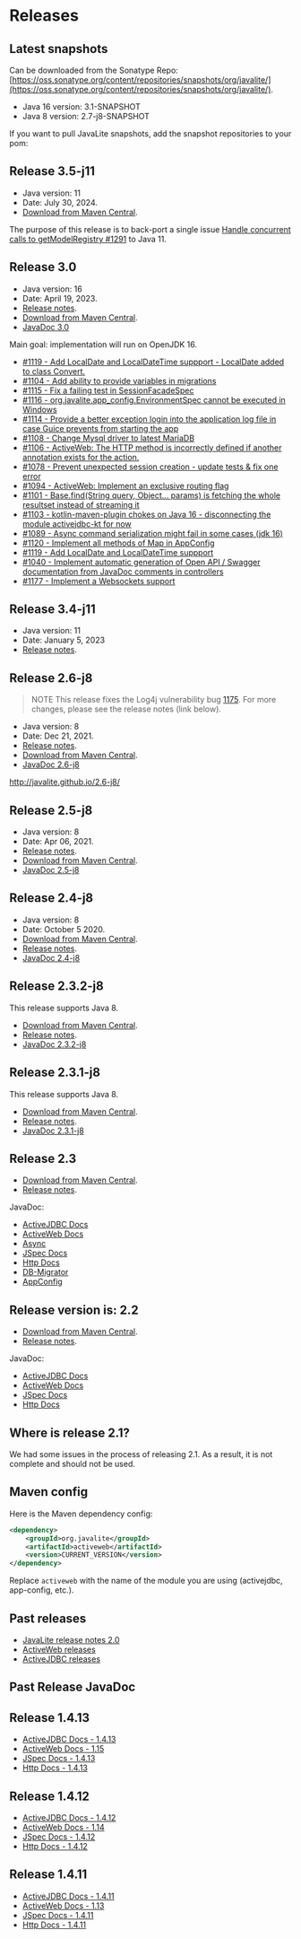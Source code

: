 <div class="page-header">
   <h1>Releases</h1>    
</div>

## Latest snapshots 

Can be downloaded from the Sonatype Repo: [https://oss.sonatype.org/content/repositories/snapshots/org/javalite/](https://oss.sonatype.org/content/repositories/snapshots/org/javalite/).

* Java 16 version: 3.1-SNAPSHOT
* Java 8 version: 2.7-j8-SNAPSHOT

If you want to pull JavaLite snapshots,  add the snapshot repositories  to your pom:

## Release 3.5-j11

* Java version: 11
* Date: July 30, 2024.
* [Download from Maven Central](https://central.sonatype.com/search?q=g%3Aorg.javalite&smo=true&namespace=org.javalite&sort=published).

The purpose of this release is to back-port a single issue [Handle concurrent calls to getModelRegistry #1291](https://github.com/javalite/javalite/pull/1291)
to Java 11. 

## Release 3.0

* Java version: 16
* Date: April 19, 2023.
* [Release notes](https://github.com/javalite/javalite/releases/tag/javalite-3.0).
* [Download from Maven Central](https://central.sonatype.com/search?q=g%3Aorg.javalite&smo=true&namespace=org.javalite&sort=published).
* [JavaDoc 3.0](http://javalite.github.io/3.0/)


Main goal: implementation will run on OpenJDK 16.

* [#1119 - Add LocalDate and LocalDateTime suppport - LocalDate added to class Convert.](https://github.com/javalite/javalite/issues/1119)
* [#1104 - Add ability to provide variables in migrations](https://github.com/javalite/javalite/issues/1104)
* [#1115 - Fix a failing test in SessionFacadeSpec](https://github.com/javalite/javalite/issues/1115)
* [#1116 - org.javalite.app_config.EnvironmentSpec cannot be executed in Windows](https://github.com/javalite/javalite/issues/1116)
* [#1114 - Provide a better exception login into the application log file in case Guice prevents from starting the app](https://github.com/javalite/javalite/issues/1114)
* [#1108 - Change  Mysql driver to latest MariaDB](https://github.com/javalite/javalite/issues/1108)
* [#1106 - ActiveWeb: The HTTP method is incorrectly defined if another annotation exists for the action.](https://github.com/javalite/javalite/issues/1106)
* [#1078 - Prevent unexpected session creation - update tests & fix one error](https://github.com/javalite/javalite/issues/1078)
* [#1094 - ActiveWeb: Implement an exclusive routing flag](https://github.com/javalite/javalite/issues/1094)
* [#1101 - Base.find(String query, Object... params) is fetching the whole resultset instead of streaming it](https://github.com/javalite/javalite/issues/1101)
* [#1103 - kotlin-maven-plugin chokes on Java 16 - disconnecting the module activejdbc-kt for now](https://github.com/javalite/javalite/issues/1103)
* [#1089 - Async command serialization might fail in some cases (jdk 16)](https://github.com/javalite/javalite/issues/1089)
* [#1120 - Implement all methods of Map in AppConfig](https://github.com/javalite/javalite/issues/1120)
* [#1119 - Add LocalDate and LocalDateTime suppport](https://github.com/javalite/javalite/issues/1119)
* [#1040 - Implement automatic generation of Open API / Swagger documentation from JavaDoc comments in controllers](https://github.com/javalite/javalite/issues/1040)
* [ #1177 - Implement a Websockets support](https://github.com/javalite/javalite/issues/1177)

## Release 3.4-j11

* Java version: 11
* Date: January 5, 2023
* [Release notes](https://github.com/javalite/javalite/releases/tag/javalite-3.4-j11).

## Release 2.6-j8

> NOTE This release fixes the Log4j vulnerability bug [1175](https://github.com/javalite/javalite/issues/1175). For more changes, please see the release notes (link below). 

* Java version: 8
* Date: Dec 21, 2021.  
* [Release notes](https://github.com/javalite/javalite/releases/tag/javalite-2.6-j8).
* [Download from Maven Central](https://search.maven.org/search?q=g:org.javalite).
* [JavaDoc 2.6-j8](http://javalite.github.io/2.6-j8/)


http://javalite.github.io/2.6-j8/


## Release 2.5-j8

* Java version: 8
* Date: Apr 06, 2021.  
* [Release notes](https://github.com/javalite/javalite/releases/tag/javalite-2.5-j8).
* [Download from Maven Central](https://search.maven.org/search?q=g:org.javalite).
* [JavaDoc 2.5-j8](http://javalite.github.io/2.5-j8/)


## Release 2.4-j8

* Java version: 8
* Date: October 5 2020.  
* [Download from Maven Central](https://search.maven.org/search?q=g:org.javalite).
* [Release notes](release-notes-24-j8).
* [JavaDoc 2.4-j8](http://javalite.github.io/2.4-j8/)



## Release 2.3.2-j8

This release supports Java 8. 

* [Download from Maven Central](https://search.maven.org/search?q=g:org.javalite).
* [Release notes](release-notes-232-j8).
* [JavaDoc 2.3.2-j8](http://javalite.github.io/2.3.2-j8/)


## Release 2.3.1-j8

This release supports Java 8. 

* [Download from Maven Central](https://search.maven.org/search?q=g:org.javalite).
* [Release notes](release-notes-231-j8).
* [JavaDoc 2.3.1-j8](http://javalite.github.io/2.3.1-j8/)

## Release 2.3

* [Download from Maven Central](https://search.maven.org/search?q=g:org.javalite).
* [Release notes](release-notes-23).

JavaDoc: 

* [ActiveJDBC Docs](http://javalite.github.io/activejdbc/2.3)
* [ActiveWeb Docs](http://javalite.github.io/activeweb/2.3)
* [Async](http://javalite.github.io/activeweb/2.3/org/javalite/async/package-summary.html)
* [JSpec Docs](http://javalite.github.io/activejdbc/2.3/org/javalite/test/jspec/JSpec.html)
* [Http Docs](http://javalite.github.io/activejdbc/2.3/org/javalite/http/Http.html)
* [DB-Migrator](http://javalite.github.io/activejdbc/2.3/org/javalite/db_migrator/maven/package-summary.html)
* [AppConfig](http://javalite.github.io/activeweb/2.3/org/javalite/activeweb/AppConfig.html)

## Release version is: 2.2

* [Download from Maven Central](https://search.maven.org/search?q=g:org.javalite).
* [Release notes](release-notes-22).

JavaDoc:

* [ActiveJDBC Docs](http://javalite.github.io/activejdbc/2.2)
* [ActiveWeb Docs](http://javalite.github.io/activeweb/2.2)
* [JSpec Docs](http://javalite.github.io/activejdbc/2.2/org/javalite/test/jspec/JSpec.html)
* [Http Docs](http://javalite.github.io/activejdbc/2.2/org/javalite/http/Http.html)


## Where is release 2.1?

We had some issues in the process of releasing 2.1. As a result, it is not complete and should not be used. 

## Maven config

Here is the Maven  dependency config: 

```xml
<dependency>
    <groupId>org.javalite</groupId>
    <artifactId>activeweb</artifactId>
    <version>CURRENT_VERSION</version>
</dependency>
```

Replace `activeweb` with the name of the module you are using (activejdbc, app-config, etc.).

  
## Past releases

* [JavaLite release notes 2.0](release-notes-20) 
* [ActiveWeb releases](activeweb_releases)
* [ActiveJDBC releases](activejdbc_releases)

## Past Release JavaDoc

## Release 1.4.13 

* [ActiveJDBC Docs - 1.4.13](http://javalite.github.io/activejdbc/1.4.13)
* [ActiveWeb Docs - 1.15](http://javalite.github.io/activeweb/1.15)
* [JSpec Docs - 1.4.13](http://javalite.github.io/activejdbc/1.4.13/org/javalite/test/jspec/JSpec.html)
* [Http Docs - 1.4.13](http://javalite.github.io/activejdbc/1.4.13/org/javalite/http/Http.html)

## Release 1.4.12 

* [ActiveJDBC Docs - 1.4.12](http://javalite.github.io/activejdbc/1.4.12)
* [ActiveWeb Docs - 1.14](http://javalite.github.io/activeweb/1.14)
* [JSpec Docs - 1.4.12](http://javalite.github.io/activejdbc/1.4.12/org/javalite/test/jspec/JSpec.html)
* [Http Docs - 1.4.12](http://javalite.github.io/activejdbc/1.4.12/org/javalite/http/Http.html)


## Release 1.4.11 

* [ActiveJDBC Docs - 1.4.11](http://javalite.github.io/activejdbc/1.4.11)
* [ActiveWeb Docs - 1.13](http://javalite.github.io/activeweb/1.13)
* [JSpec Docs - 1.4.11](http://javalite.github.io/activejdbc/1.4.11/org/javalite/test/jspec/JSpec.html)
* [Http Docs - 1.4.11](http://javalite.github.io/activejdbc/1.4.11/org/javalite/http/Http.html)
